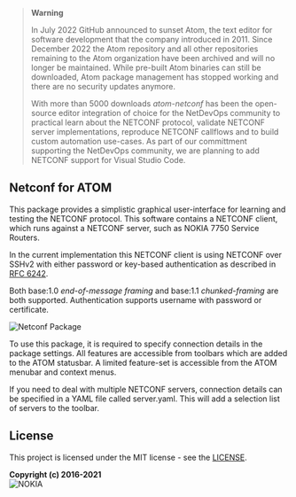 > **Warning**
> 
> In July 2022 GitHub announced to sunset Atom, the text editor for software
> development that the company introduced in 2011.
> Since December 2022 the Atom repository and all other repositories remaining
> to the Atom organization have been archived and will no longer be maintained.
> While pre-built Atom binaries can still be downloaded, Atom package management
> has stopped working and there are no security updates anymore.
> 
> With more than 5000 downloads *atom-netconf* has been the open-source editor
> integration of choice for the NetDevOps community to practical learn about
> the NETCONF protocol, validate NETCONF server implementations, reproduce
> NETCONF callflows and to build custom automation use-cases. As part of our
> committment supporting the NetDevOps community, we are planning to add
> NETCONF support for Visual Studio Code.

## Netconf for ATOM

This package provides a simplistic graphical user-interface for learning and
testing the NETCONF protocol. This software contains a NETCONF client, which
runs against a NETCONF server, such as NOKIA 7750 Service Routers.

In the current implementation this NETCONF client is using NETCONF over
SSHv2 with either password or key-based authentication as described in
[RFC 6242](https://tools.ietf.org/html/rfc6242).

Both base:1.0 *end-of-message framing* and base:1.1 *chunked-framing* are
both supported. Authentication supports username with password or
certificate.

![Netconf Package](https://raw.githubusercontent.com/nokia/atom-netconf/master/screenshot.png)

To use this package, it is required to specify connection details in the
package settings. All features are accessible from toolbars which are added
to the ATOM statusbar. A limited feature-set is accessible from the ATOM
menubar and context menus.

If you need to deal with multiple NETCONF servers, connection details can be
specified in a YAML file called server.yaml. This will add a selection list
of servers to the toolbar.

## License

This project is licensed under the MIT license - see the [LICENSE](https://github.com/nokia/atom-netconf/blob/master/LICENSE).

**Copyright (c) 2016-2021**  
![NOKIA](https://raw.githubusercontent.com/nokia/atom-netconf/master/logo-tiny.png)
